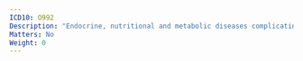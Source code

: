 ```yaml
---
ICD10: O992
Description: "Endocrine, nutritional and metabolic diseases complicating pregnancy, childbirth and the puerperium"
Matters: No
Weight: 0
---
```

